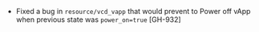 * Fixed a bug in `resource/vcd_vapp` that would prevent to Power off vApp when previous state was
  `power_on=true` [GH-932]
